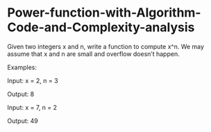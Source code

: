 # Power-function-with-Algorithm-Code-and-Complexity-analysis


Given two integers x and n, write a function to compute x^n. We may assume that x and n are small and overflow doesn’t happen.

Examples:

Input: x = 2, n = 3

Output: 8



Input: x = 7, n = 2

Output: 49

